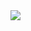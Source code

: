 <!-- 
.. title: پیاده‌روی در دلفت-عصر سیزده می دوهزار و پانزده
.. slug: 2015-05-13-lopen-in-delft
.. date: 2015-05-13 20:14:54 UTC+02:00
.. tags: 
.. category: پیاده‌روی در دلفت
.. link: 
.. description: 
.. type: text
-->

<img src="http://googledrive.com/host/0B8OOfC6oWXEPS2RCU2tPRklqdkE" />

